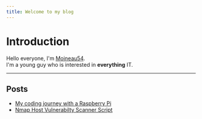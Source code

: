 ```yaml
---
title: Welcome to my blog
---
```


# Introduction

Hello everyone, I'm [Moineau54](https://github.com/Moineau54).\
I'm a young guy who is interested in **everything** IT.

---

## Posts


- [My coding journey with a Raspberry Pi](_posts/2024-07-12-my%20coding%20journey%20with%20a%20raspberry%20pi.md)
- [Nmap Host Vulnerabilty Scanner Script](_posts/2024-07-13-Nmap%20Host%20Vulnerabilty%20Scanner%20Script.md)
